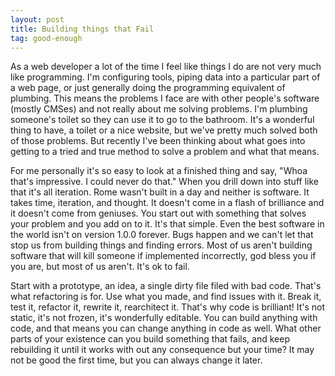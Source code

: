 ```yaml
---
layout: post
title: Building things that Fail
tag: good-enough
---
```

As a web developer a lot of the time I feel like things I do are not very much like programming. I'm configuring tools, piping data into a particular part of a web page, or just generally doing the programming equivalent of plumbing. This means the problems I face are with other people's software (mostly CMSes) and not really about me solving problems. I'm plumbing someone's toilet so they can use it to go to the bathroom. It's a wonderful thing to have, a toilet or a nice website, but we've pretty much solved both of those problems. But recently I've been thinking about what goes into getting to a tried and true method to solve a problem and what that means.

For me personally it's so easy to look at a finished thing and say, "Whoa that's impressive. I could never do that." When you drill down into stuff like that it's all iteration. Rome wasn't built in a day and neither is software. It takes time, iteration, and thought. It doesn't come in a flash of brilliance and it doesn't come from geniuses. You start out with something that solves your problem and you add on to it. It's that simple. Even the best software in the world isn't on version 1.0.0 forever. Bugs happen and we can't let that stop us from building things and finding errors. Most of us aren't building software that will kill someone if implemented incorrectly, god bless you if you are, but most of us aren't. It's ok to fail.

Start with a prototype, an idea, a single dirty file filed with bad code. That's what refactoring is for. Use what you made, and find issues with it. Break it, test it, refactor it, rewrite it, rearchitect it. That's why code is brilliant! It's not static, it's not frozen, it's wonderfully editable. You can build anything with code, and that means you can change anything in code as well. What other parts of your existence can you build something that fails, and keep rebuilding it until it works with out any consequence but your time? It may not be good the first time, but you can always change it later.